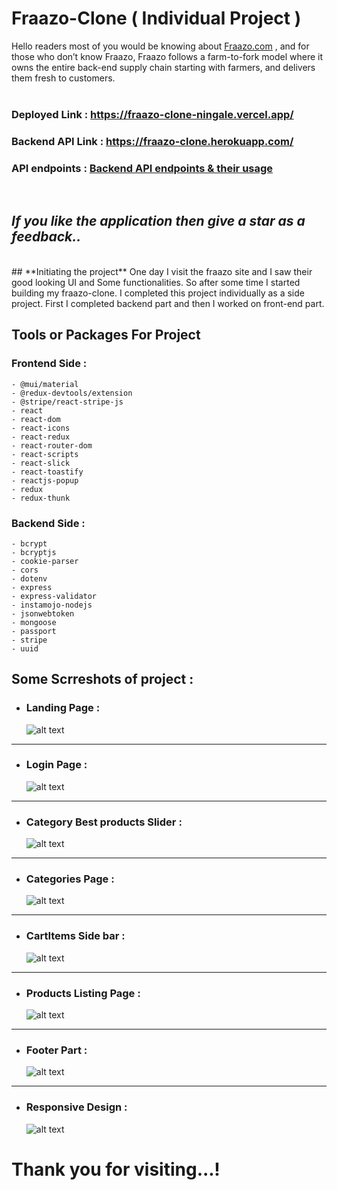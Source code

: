 # **Fraazo-Clone ( Individual Project )**

Hello readers most of you would be knowing about <u>[Fraazo.com](https://fraazo.com)</u> , and for those who don’t know Fraazo, Fraazo follows a farm-to-fork model where it owns the entire back-end supply chain starting with farmers, and delivers them fresh to customers.
<br/>
<br/>

### **Deployed Link** : https://fraazo-clone-ningale.vercel.app/
### **Backend API Link** : https://fraazo-clone.herokuapp.com/
### **API endpoints** : [Backend API endpoints & their usage](https://github.com/NayanIngale1/FRAAZO-CLONE/blob/main/server/Readme.md) 

<br/>

## _**If you like the application then give a star as a feedback..**_

<br/>
## **Initiating the project**
One day I visit the fraazo site and I saw their good looking UI and Some functionalities. So after some time I started building my fraazo-clone. I completed this project individually as a side project. First I completed backend part and then I worked on front-end part.


## Tools or Packages For Project 

### Frontend Side :
    - @mui/material
    - @redux-devtools/extension
    - @stripe/react-stripe-js
    - react
    - react-dom
    - react-icons
    - react-redux
    - react-router-dom
    - react-scripts
    - react-slick
    - react-toastify
    - reactjs-popup
    - redux
    - redux-thunk 

### Backend Side :
    - bcrypt
    - bcryptjs
    - cookie-parser
    - cors
    - dotenv
    - express
    - express-validator
    - instamojo-nodejs
    - jsonwebtoken
    - mongoose
    - passport    
    - stripe
    - uuid

## Some Scrreshots of project : 


- ### Landing Page :
  ![alt text](/Demo/Home.png)

<hr/>

- ### Login Page :
  ![alt text](/Demo/loginPopup.png)

<hr/>


- ### Category Best products Slider :
  ![alt text](/Demo/CategoryBestSlider.png)

<hr/>

- ### Categories Page :
  ![alt text](/Demo/categories.png)

<hr/>

- ### CartItems Side bar :
  ![alt text](/Demo/cartItems.png)


<hr/>

- ### Products Listing Page :
  ![alt text](/Demo/cart&CheckOut.png)


<hr/>


- ### Footer Part :
  ![alt text](/Demo/footerpart.png)

<hr/>


- ### Responsive Design :
  ![alt text](/Demo/responsive.png)


<h1>Thank you for visiting...!</h1>

